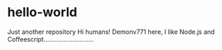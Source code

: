 # hello-world 
Just another  repository
Hi humans!
Demonv771 here, I like Node.js and Coffeescript............................
